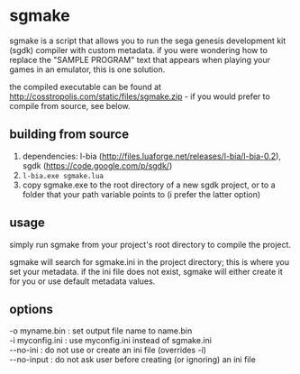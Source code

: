 sgmake
======

sgmake is a script that allows you to run the sega genesis development kit (sgdk) compiler with custom metadata. if you were wondering how to replace the "SAMPLE PROGRAM" text that appears when playing your games in an emulator, this is one solution.

the compiled executable can be found at http://cosstropolis.com/static/files/sgmake.zip - if you would prefer to compile from source, see below.

building from source
--------------------
1. dependencies: l-bia (http://files.luaforge.net/releases/l-bia/l-bia-0.2), sgdk (https://code.google.com/p/sgdk/)
2. `l-bia.exe sgmake.lua`
3. copy sgmake.exe to the root directory of a new sgdk project, or to a folder that your path variable points to (i prefer the latter option)

usage
-----
simply run sgmake from your project's root directory to compile the project.

sgmake will search for sgmake.ini in the project directory; this is where you set your metadata. if the ini file does not exist, sgmake will either create it for you or use default metadata values.

options
-------
-o myname.bin    : set output file name to name.bin  
-i myconfig.ini  : use myconfig.ini instead of sgmake.ini  
--no-ini         : do not use or create an ini file (overrides -i)  
--no-input       : do not ask user before creating (or ignoring) an ini file  
